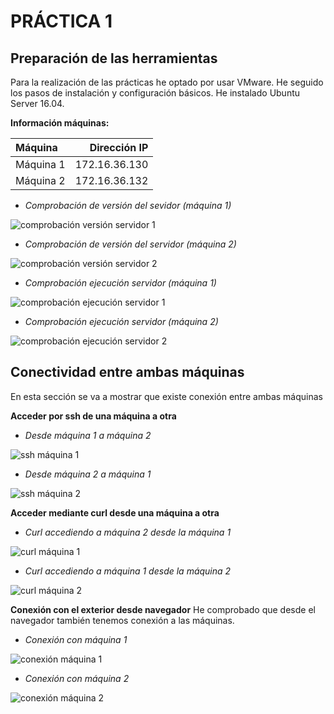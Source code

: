 # PRÁCTICA 1

## Preparación de las herramientas

Para la realización de las prácticas he optado por usar VMware. He seguido los pasos de instalación y configuración básicos. He instalado Ubuntu Server 16.04.

**Información máquinas:**

  Máquina  | Dirección IP 
:----------| -------------: 
 Máquina 1 |  172.16.36.130
 Máquina 2 |  172.16.36.132

* *Comprobación de versión del sevidor (máquina 1)*

![comprobación versión servidor 1]()

* *Comprobación de versión del servidor (máquina 2)*

![comprobación versión servidor 2]()

* *Comprobación ejecución servidor (máquina 1)*

![comprobación ejecución servidor 1]()

* *Comprobación ejecución servidor (máquina 2)*

![comprobación ejecución servidor 2]()

## Conectividad entre ambas máquinas

En esta sección se va a mostrar que existe conexión entre ambas máquinas

**Acceder por ssh de una máquina a otra**

* *Desde máquina 1 a máquina 2*

![ssh máquina 1]()

* *Desde máquina 2 a máquina 1*

![ssh máquina 2]()

**Acceder mediante curl desde una máquina a otra**

* *Curl accediendo a máquina 2 desde la máquina 1*

![curl máquina 1]()

* *Curl accediendo a máquina 1 desde la máquina 2*

![curl máquina 2]()

**Conexión con el exterior desde navegador**
He comprobado que desde el navegador también tenemos conexión a las máquinas.

* *Conexión con máquina 1*

![conexión máquina 1]()

* *Conexión con máquina 2*

![conexión máquina 2]()



